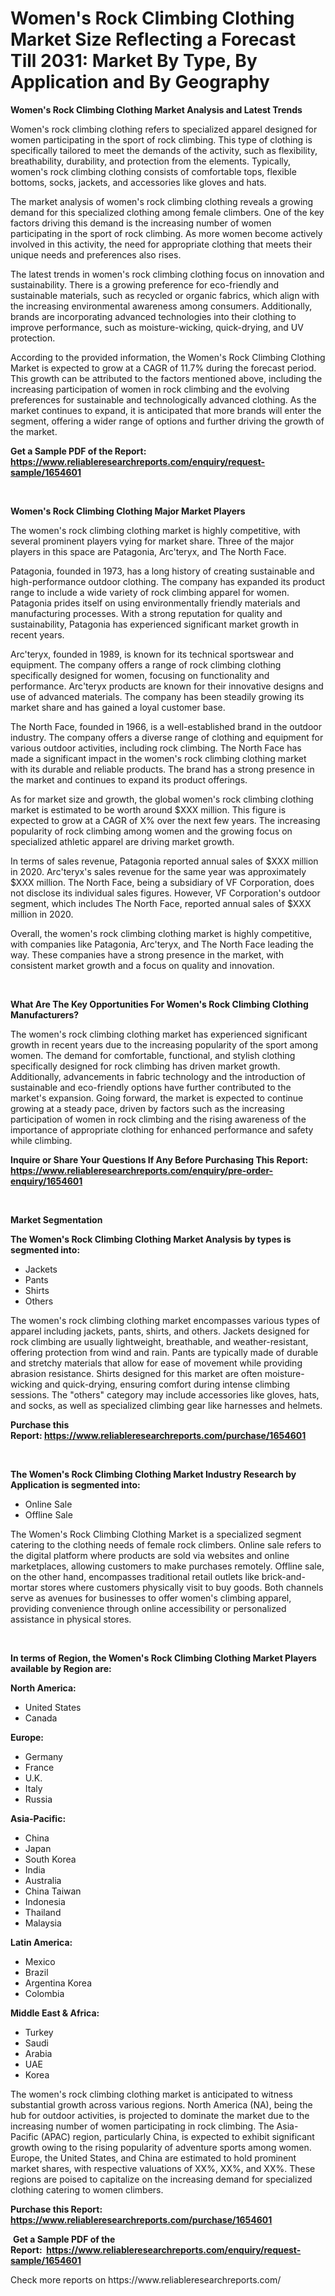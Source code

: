 <p><h1>Women's Rock Climbing Clothing Market Size Reflecting a Forecast Till 2031: Market By Type, By Application and By Geography</h1></p><p><strong>Women's Rock Climbing Clothing Market Analysis and Latest Trends</strong></p>
<p><p>Women's rock climbing clothing refers to specialized apparel designed for women participating in the sport of rock climbing. This type of clothing is specifically tailored to meet the demands of the activity, such as flexibility, breathability, durability, and protection from the elements. Typically, women's rock climbing clothing consists of comfortable tops, flexible bottoms, socks, jackets, and accessories like gloves and hats.</p><p>The market analysis of women's rock climbing clothing reveals a growing demand for this specialized clothing among female climbers. One of the key factors driving this demand is the increasing number of women participating in the sport of rock climbing. As more women become actively involved in this activity, the need for appropriate clothing that meets their unique needs and preferences also rises.</p><p>The latest trends in women's rock climbing clothing focus on innovation and sustainability. There is a growing preference for eco-friendly and sustainable materials, such as recycled or organic fabrics, which align with the increasing environmental awareness among consumers. Additionally, brands are incorporating advanced technologies into their clothing to improve performance, such as moisture-wicking, quick-drying, and UV protection.</p><p>According to the provided information, the Women's Rock Climbing Clothing Market is expected to grow at a CAGR of 11.7% during the forecast period. This growth can be attributed to the factors mentioned above, including the increasing participation of women in rock climbing and the evolving preferences for sustainable and technologically advanced clothing. As the market continues to expand, it is anticipated that more brands will enter the segment, offering a wider range of options and further driving the growth of the market.</p></p>
<p><strong>Get a Sample PDF of the Report:&nbsp; <a href="https://www.reliableresearchreports.com/enquiry/request-sample/1654601">https://www.reliableresearchreports.com/enquiry/request-sample/1654601</a></strong></p>
<p>&nbsp;</p>
<p><strong>Women's Rock Climbing Clothing Major Market Players</strong></p>
<p><p>The women's rock climbing clothing market is highly competitive, with several prominent players vying for market share. Three of the major players in this space are Patagonia, Arc'teryx, and The North Face.</p><p>Patagonia, founded in 1973, has a long history of creating sustainable and high-performance outdoor clothing. The company has expanded its product range to include a wide variety of rock climbing apparel for women. Patagonia prides itself on using environmentally friendly materials and manufacturing processes. With a strong reputation for quality and sustainability, Patagonia has experienced significant market growth in recent years.</p><p>Arc'teryx, founded in 1989, is known for its technical sportswear and equipment. The company offers a range of rock climbing clothing specifically designed for women, focusing on functionality and performance. Arc'teryx products are known for their innovative designs and use of advanced materials. The company has been steadily growing its market share and has gained a loyal customer base.</p><p>The North Face, founded in 1966, is a well-established brand in the outdoor industry. The company offers a diverse range of clothing and equipment for various outdoor activities, including rock climbing. The North Face has made a significant impact in the women's rock climbing clothing market with its durable and reliable products. The brand has a strong presence in the market and continues to expand its product offerings.</p><p>As for market size and growth, the global women's rock climbing clothing market is estimated to be worth around $XXX million. This figure is expected to grow at a CAGR of X% over the next few years. The increasing popularity of rock climbing among women and the growing focus on specialized athletic apparel are driving market growth.</p><p>In terms of sales revenue, Patagonia reported annual sales of $XXX million in 2020. Arc'teryx's sales revenue for the same year was approximately $XXX million. The North Face, being a subsidiary of VF Corporation, does not disclose its individual sales figures. However, VF Corporation's outdoor segment, which includes The North Face, reported annual sales of $XXX million in 2020.</p><p>Overall, the women's rock climbing clothing market is highly competitive, with companies like Patagonia, Arc'teryx, and The North Face leading the way. These companies have a strong presence in the market, with consistent market growth and a focus on quality and innovation.</p></p>
<p>&nbsp;</p>
<p><strong>What Are The Key Opportunities For Women's Rock Climbing Clothing Manufacturers?</strong></p>
<p><p>The women's rock climbing clothing market has experienced significant growth in recent years due to the increasing popularity of the sport among women. The demand for comfortable, functional, and stylish clothing specifically designed for rock climbing has driven market growth. Additionally, advancements in fabric technology and the introduction of sustainable and eco-friendly options have further contributed to the market's expansion. Going forward, the market is expected to continue growing at a steady pace, driven by factors such as the increasing participation of women in rock climbing and the rising awareness of the importance of appropriate clothing for enhanced performance and safety while climbing.</p></p>
<p><strong>Inquire or Share Your Questions If Any Before Purchasing This Report: <a href="https://www.reliableresearchreports.com/enquiry/pre-order-enquiry/1654601">https://www.reliableresearchreports.com/enquiry/pre-order-enquiry/1654601</a></strong></p>
<p>&nbsp;</p>
<p><strong>Market Segmentation</strong></p>
<p><strong>The Women's Rock Climbing Clothing Market Analysis by types is segmented into:</strong></p>
<p><ul><li>Jackets</li><li>Pants</li><li>Shirts</li><li>Others</li></ul></p>
<p><p>The women's rock climbing clothing market encompasses various types of apparel including jackets, pants, shirts, and others. Jackets designed for rock climbing are usually lightweight, breathable, and weather-resistant, offering protection from wind and rain. Pants are typically made of durable and stretchy materials that allow for ease of movement while providing abrasion resistance. Shirts designed for this market are often moisture-wicking and quick-drying, ensuring comfort during intense climbing sessions. The "others" category may include accessories like gloves, hats, and socks, as well as specialized climbing gear like harnesses and helmets.</p></p>
<p><strong>Purchase this Report:&nbsp;<a href="https://www.reliableresearchreports.com/purchase/1654601">https://www.reliableresearchreports.com/purchase/1654601</a></strong></p>
<p>&nbsp;</p>
<p><strong>The Women's Rock Climbing Clothing Market Industry Research by Application is segmented into:</strong></p>
<p><ul><li>Online Sale</li><li>Offline Sale</li></ul></p>
<p><p>The Women's Rock Climbing Clothing Market is a specialized segment catering to the clothing needs of female rock climbers. Online sale refers to the digital platform where products are sold via websites and online marketplaces, allowing customers to make purchases remotely. Offline sale, on the other hand, encompasses traditional retail outlets like brick-and-mortar stores where customers physically visit to buy goods. Both channels serve as avenues for businesses to offer women's climbing apparel, providing convenience through online accessibility or personalized assistance in physical stores.</p></p>
<p>&nbsp;</p>
<p><strong>In terms of Region, the Women's Rock Climbing Clothing Market Players available by Region are:</strong></p>
<p>
    <p> <strong> North America: </strong>
        <ul>
            <li>United States</li>
            <li>Canada</li>
        </ul>
        </p> 
    <p> <strong> Europe: </strong>
        <ul>
            <li>Germany</li>
            <li>France</li>
            <li>U.K.</li>
            <li>Italy</li>
            <li>Russia</li>
        </ul>
        </p> 
    <p> <strong> Asia-Pacific: </strong>
        <ul>
            <li>China</li>
            <li>Japan</li>
            <li>South Korea</li>
            <li>India</li>
            <li>Australia</li>
            <li>China Taiwan</li>
            <li>Indonesia</li>
            <li>Thailand</li>
            <li>Malaysia</li>
        </ul>
        </p> 
    <p> <strong> Latin America: </strong>
        <ul>
            <li>Mexico</li>
            <li>Brazil</li>
            <li>Argentina Korea</li>
            <li>Colombia</li>
        </ul>
        </p> 
    <p> <strong> Middle East & Africa: </strong>
        <ul>
            <li>Turkey</li>
            <li>Saudi</li>
            <li>Arabia</li>
            <li>UAE</li>
            <li>Korea</li>
        </ul>
    </p>
    </p>
<p><p>The women's rock climbing clothing market is anticipated to witness substantial growth across various regions. North America (NA), being the hub for outdoor activities, is projected to dominate the market due to the increasing number of women participating in rock climbing. The Asia-Pacific (APAC) region, particularly China, is expected to exhibit significant growth owing to the rising popularity of adventure sports among women. Europe, the United States, and China are estimated to hold prominent market shares, with respective valuations of XX%, XX%, and XX%. These regions are poised to capitalize on the increasing demand for specialized clothing catering to women climbers.</p></p>
<p><strong>Purchase this Report: <a href="https://www.reliableresearchreports.com/purchase/1654601">https://www.reliableresearchreports.com/purchase/1654601</a></strong></p>
<p>&nbsp;<strong>Get a Sample PDF of the Report:&nbsp;&nbsp;<a href="https://www.reliableresearchreports.com/enquiry/request-sample/1654601">https://www.reliableresearchreports.com/enquiry/request-sample/1654601</a></strong></p>
<p><strong></strong></p>
<p>Check more reports on https://www.reliableresearchreports.com/</p>